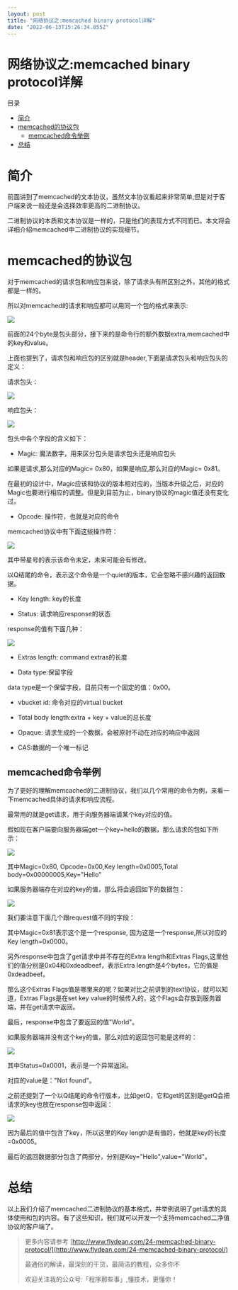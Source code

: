 ```yaml
---
layout: post
title: "网络协议之:memcached binary protocol详解"
date: "2022-06-13T15:26:34.855Z"
---
```

网络协议之:memcached binary protocol详解
=================================

目录

*   [简介](#简介)
*   [memcached的协议包](#memcached的协议包)
    *   [memcached命令举例](#memcached命令举例)
*   [总结](#总结)

简介
==

前面讲到了memcached的文本协议，虽然文本协议看起来非常简单,但是对于客户端来说一般还是会选择效率更高的二进制协议。

二进制协议的本质和文本协议是一样的，只是他们的表现方式不同而已。本文将会详细介绍memcached中二进制协议的实现细节。

memcached的协议包
=============

对于memcached的请求包和响应包来说，除了请求头有所区别之外，其他的格式都是一样的。

所以对memcached的请求和响应都可以用同一个包的格式来表示:

![](https://img-blog.csdnimg.cn/469f275dcb4c4260b864e5bb107c2c72.png)

前面的24个byte是包头部分，接下来的是命令行的额外数据extra,memcached中的key和value。

上面也提到了，请求包和响应包的区别就是header,下面是请求包头和响应包头的定义：

请求包头：

![](https://img-blog.csdnimg.cn/e9d5a55213a549e4a0ade718adddccf9.png)

响应包头：

![](https://img-blog.csdnimg.cn/e5abd776f76f4b32a808f99e2734ea36.png)

包头中各个字段的含义如下：

*   Magic: 魔法数字，用来区分包头是请求包头还是响应包头

如果是请求,那么对应的Magic= 0x80，如果是响应,那么对应的Magic= 0x81。

在最初的设计中，Magic应该和协议的版本相对应的，当版本升级之后，对应的Magic也要进行相应的调整。但是到目前为止，binary协议的magic值还没有变化过。

*   Opcode: 操作符，也就是对应的命令

memcached协议中有下面这些操作符：

![](https://img-blog.csdnimg.cn/38bf547680dc4843bba1a864978b8083.png)

其中带星号的表示该命令未定，未来可能会有修改。

以Q结尾的命令，表示这个命令是一个quiet的版本，它会忽略不感兴趣的返回数据。

*   Key length: key的长度
    
*   Status: 请求响应response的状态
    

response的值有下面几种：

![](https://img-blog.csdnimg.cn/2c30ed1bb0244db885f6725b59c56a1f.png)

*   Extras length: command extras的长度
    
*   Data type:保留字段
    

data type是一个保留字段，目前只有一个固定的值：0x00。

*   vbucket id: 命令对应的virtual bucket
    
*   Total body length:extra + key + value的总长度
    
*   Opaque: 请求生成的一个数据，会被原封不动在对应的响应中返回
    
*   CAS:数据的一个唯一标记
    

memcached命令举例
-------------

为了更好的理解memcached的二进制协议，我们以几个常用的命令为例，来看一下memcached具体的请求和响应流程。

最常用的就是get请求，用于向服务器端请某个key对应的值。

假如现在客户端要向服务器端get一个key=hello的数据，那么请求的包如下所示：

![](https://img-blog.csdnimg.cn/02f3d8fec9c04cea9b12c9d3cd2cdc96.png)

其中Magic=0x80, Opcode=0x00,Key length=0x0005,Total body=0x00000005,Key="Hello"

如果服务器端存在对应的key的值，那么将会返回如下的数据包：

![](https://img-blog.csdnimg.cn/e815319365014445b0b3efcd8ae7b8d3.png)

我们要注意下面几个跟request值不同的字段：

其中Magic=0x81表示这个是一个response, 因为这是一个response,所以对应的Key length=0x0000。

另外response中包含了get请求中并不存在的Extra length和Extras Flags,这里他们的值分别是0x04和0xdeadbeef，表示Extra length是4个bytes，它的值是0xdeadbeef。

那么这个Extras Flags值是哪里来的呢？如果对比之前讲到的text协议，就可以知道，Extras Flags是在set key value的时候传入的，这个Flags会存放到服务器端，并在get请求中返回。

最后，response中包含了要返回的值"World"。

如果服务器端并没有这个key的值，那么对应的返回包可能是这样的：

![](https://img-blog.csdnimg.cn/bddd90a7226f4d4ea1cb5a299845baed.png)

其中Status=0x0001，表示是一个异常返回。

对应的value是："Not found"。

之前还提到了一个以Q结尾的命令行版本，比如getQ，它和get的区别是getQ会把请求的key也放在response包中返回：

![](https://img-blog.csdnimg.cn/7a5bb32b98a9460297c275e083b16f41.png)

因为最后的值中包含了key，所以这里的Key length是有值的，他就是key的长度=0x0005。

最后的返回数据部分包含了两部分，分别是Key="Hello",value="World"。

总结
==

以上我们介绍了memcached二进制协议的基本格式，并举例说明了get请求的具体使用和包的内容。有了这些知识，我们就可以开发一个支持memcached二净值协议的客户端了。

> 更多内容请参考 [http://www.flydean.com/24-memcached-binary-protocol/](http://www.flydean.com/24-memcached-binary-protocol/)
> 
> 最通俗的解读，最深刻的干货，最简洁的教程，众多你不
> 
> 欢迎关注我的公众号:「程序那些事」,懂技术，更懂你！